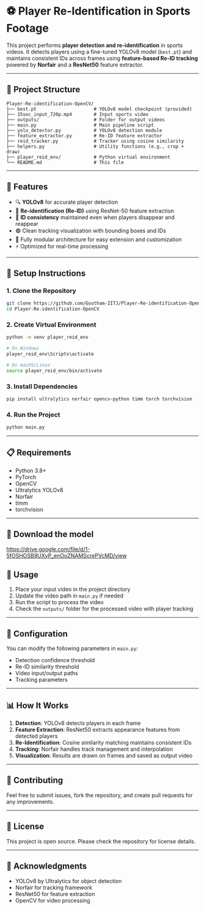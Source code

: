# ⚽ Player Re-Identification in Sports Footage

This project performs **player detection and re-identification** in sports videos. It detects players using a fine-tuned YOLOv8 model (`best.pt`) and maintains consistent IDs across frames using **feature-based Re-ID tracking** powered by **Norfair** and a **ResNet50** feature extractor.

---

## 📁 Project Structure

```
Player-Re-identification-OpenCV/
├── best.pt                     # YOLOv8 model checkpoint (provided)
├── 15sec_input_720p.mp4        # Input sports video
├── outputs/                    # Folder for output videos
├── main.py                     # Main pipeline script
├── yolo_detector.py            # YOLOv8 detection module
├── feature_extractor.py        # Re-ID feature extractor
├── reid_tracker.py             # Tracker using cosine similarity
├── helpers.py                  # Utility functions (e.g., crop + draw)
├── player_reid_env/            # Python virtual environment
└── README.md                   # This file
```

---

## 🚀 Features

- 🔍 **YOLOv8** for accurate player detection
- 🎯 **Re-identification (Re-ID)** using ResNet-50 feature extraction
- 🔁 **ID consistency** maintained even when players disappear and reappear
- 🟢 Clean tracking visualization with bounding boxes and IDs
- 🧠 Fully modular architecture for easy extension and customization
- ⚡ Optimized for real-time processing

---

## 🧩 Setup Instructions

### 1. Clone the Repository

```bash
git clone https://github.com/Goutham-IITJ/Player-Re-identification-OpenCV.git
cd Player-Re-identification-OpenCV
```

### 2. Create Virtual Environment

```bash
python -m venv player_reid_env

# On Windows
player_reid_env\Scripts\activate

# On macOS/Linux
source player_reid_env/bin/activate
```

### 3. Install Dependencies

```bash
pip install ultralytics norfair opencv-python timm torch torchvision
```

### 4. Run the Project

```bash
python main.py
```

---

## 📋 Requirements

- Python 3.8+
- PyTorch
- OpenCV
- Ultralytics YOLOv8
- Norfair
- timm
- torchvision

---
## 🎥 Download the model
https://drive.google.com/file/d/1-5fOSHOSB9UXyP_enOoZNAMScrePVcMD/view

## 🎥 Usage

1. Place your input video in the project directory
2. Update the video path in `main.py` if needed
3. Run the script to process the video
4. Check the `outputs/` folder for the processed video with player tracking

---

## 🔧 Configuration

You can modify the following parameters in `main.py`:

- Detection confidence threshold
- Re-ID similarity threshold
- Video input/output paths
- Tracking parameters

---

## 📊 How It Works

1. **Detection**: YOLOv8 detects players in each frame
2. **Feature Extraction**: ResNet50 extracts appearance features from detected players
3. **Re-Identification**: Cosine similarity matching maintains consistent IDs
4. **Tracking**: Norfair handles track management and interpolation
5. **Visualization**: Results are drawn on frames and saved as output video

---

## 🤝 Contributing

Feel free to submit issues, fork the repository, and create pull requests for any improvements.

---

## 📝 License

This project is open source. Please check the repository for license details.

---

## 🙏 Acknowledgments

- YOLOv8 by Ultralytics for object detection
- Norfair for tracking framework
- ResNet50 for feature extraction
- OpenCV for video processing
